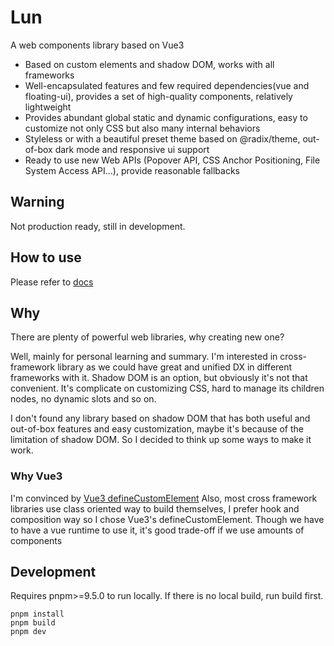 # Lun

A web components library based on Vue3

- Based on custom elements and shadow DOM, works with all frameworks
- Well-encapsulated features and few required dependencies(vue and floating-ui), provides a set of high-quality components, relatively lightweight
- Provides abundant global static and dynamic configurations, easy to customize not only CSS but also many internal behaviors
- Styleless or with a beautiful preset theme based on @radix/theme, out-of-box dark mode and responsive ui support
- Ready to use new Web APIs (Popover API, CSS Anchor Positioning, File System Access API...), provide reasonable fallbacks

## Warning

Not production ready, still in development.

## How to use

Please refer to [docs](https://lejunyang.github.io/lun/guides/usage/)

## Why

There are plenty of powerful web libraries, why creating new one?

Well, mainly for personal learning and summary. I'm interested in cross-framework library as we could have great and unified DX in different frameworks with it. Shadow DOM is an option, but obviously it's not that convenient. It's complicate on customizing CSS, hard to manage its children nodes, no dynamic slots and so on.

I don't found any library based on shadow DOM that has both useful and out-of-box features and easy customization, maybe it's because of the limitation of shadow DOM. So I decided to think up some ways to make it work.

### Why Vue3

I'm convinced by [Vue3 defineCustomElement](https://vuejs.org/guide/extras/web-components.html)
Also, most cross framework libraries use class oriented way to build themselves, I prefer hook and composition way so I chose Vue3's defineCustomElement. Though we have to have a vue runtime to use it, it's good trade-off if we use amounts of components

## Development

Requires pnpm>=9.5.0 to run locally. If there is no local build, run build first.

```
pnpm install
pnpm build
pnpm dev
```
